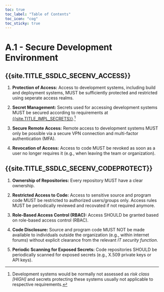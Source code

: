 ```yaml
---
toc: true
toc_label: "Table of Contents"
toc_icon: "cog"
toc_sticky: true
---
```

# A.1 - Secure Development Environment

## {{site.TITLE_SSDLC_SECENV_ACCESS}}

1. **Protection of Access:** Access to development systems, including build and deployment systems, MUST be sufficiently protected and restricted using seperate access realms.

2. **Secret Management:** Secrets used for accessing development systems MUST be secured according to requirements at [{{site.TITLE_IMPL_SECRETS}}]({{site.URL_IMPL_SECRETS}}).[^1]

3. **Secure Remote Access:** Remote access to development systems MUST only be possible via a secure VPN connection and multi-factor authentication (MFA).

4. **Revocation of Access:** Access to code MUST be revoked as soon as a user no longer requires it (e.g., when leaving the team or organization).

## {{site.TITLE_SSDLC_SECENV_CODEPROTECT}}

1. **Ownership of Repositories:** Every repository MUST have a clear ownership.

2. **Restricted Access to Code:** Access to sensitive source and program code MUST be restricted to authorized users/groups only. Access rules MUST be periodically reviewed and recovated if not required anymore. 

3. **Role-Based Access Control (RBAC):** Access SHOULD be granted based on role-based access control (RBAC).

4. **Code Disclosure:** Source and program code MUST NOT be made available to individuals outside the organization (e.g., within internet forums) without explicit clearance from the relevant *IT security function*.

5. **Periodic Scanning for Exposed Secrets:** Code repositories SHOULD be periodically scanned for exposed secrets (e.g., X.509 private keys or API keys).

[^1]: Development systems would be normally not assessed as *risk class [HIGH]* and secrets protecting these systems usually not applicable to respective requirements.
